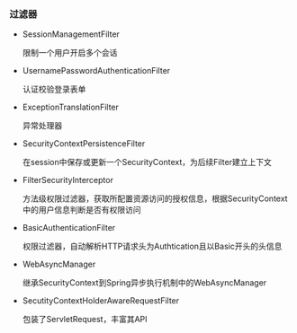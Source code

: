 ### 过滤器

- SessionManagementFilter

  限制一个用户开启多个会话

- UsernamePasswordAuthenticationFilter

  认证校验登录表单

- ExceptionTranslationFilter

  异常处理器
  
- SecurityContextPersistenceFilter     

  在session中保存或更新一个SecurityContext，为后续Filter建立上下文

- FilterSecurityInterceptor

  方法级权限过滤器，获取所配置资源访问的授权信息，根据SecurityContext中的用户信息判断是否有权限访问

- BasicAuthenticationFilter

  权限过滤器，自动解析HTTP请求头为Authtication且以Basic开头的头信息

- WebAsyncManager

  继承SecurityContext到Spring异步执行机制中的WebAsyncManager

- SecutityContextHolderAwareRequestFilter

  包装了ServletRequest，丰富其API


